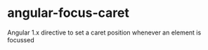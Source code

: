 # angular-focus-caret
Angular 1.x directive to set a caret position whenever an element is focussed
